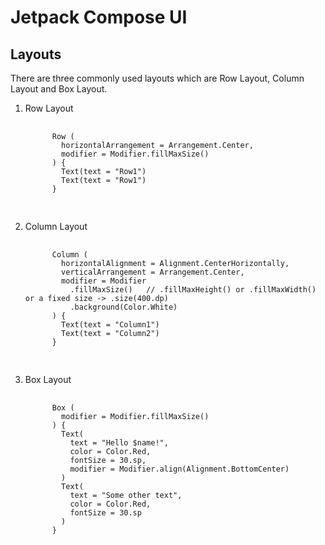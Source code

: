 <h1>Jetpack Compose UI</h1>

<h2>Layouts</h2>
<p>There are three commonly used layouts which are Row Layout, Column Layout and Box Layout.</p>
<ol>
  <li>Row Layout</li>
  <pre>
    <code>
      Row (
        horizontalArrangement = Arrangement.Center,
        modifier = Modifier.fillMaxSize()
      ) {
        Text(text = "Row1")
        Text(text = "Row1")
      }
    </code>
  </pre>

  <li>Column Layout</li>
  <pre>
    <code>
      Column (
        horizontalAlignment = Alignment.CenterHorizontally,
        verticalArrangement = Arrangement.Center,
        modifier = Modifier
          .fillMaxSize()   // .fillMaxHeight() or .fillMaxWidth() or a fixed size -> .size(400.dp)
          .background(Color.White)
      ) {
        Text(text = "Column1")
        Text(text = "Column2")
      }
    </code>
  </pre>

  <li>Box Layout</li>
  <pre>
    <code>
      Box (
        modifier = Modifier.fillMaxSize()
      ) {
        Text(
          text = "Hello $name!",
          color = Color.Red,
          fontSize = 30.sp,
          modifier = Modifier.align(Alignment.BottomCenter)
        )
        Text(
          text = "Some other text",
          color = Color.Red,
          fontSize = 30.sp
        )
      }
    </code>
  </pre>
</ol>
